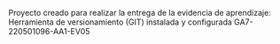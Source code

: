 Proyecto creado para realizar la entrega de la evidencia de aprendizaje: Herramienta de versionamiento (GIT) instalada y configurada
GA7-220501096-AA1-EV05 
